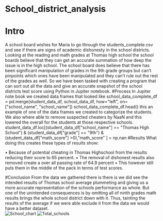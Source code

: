 # School_district_analysis
# Intro  
A school board wishes for Maria to go through the students_complete.csv and see if there are signs of academic dishonesty in the school districts. Looking at the reading and math grades at Thomas high school the school boards believe that they can get an accurate summation of how deep the issue is in the high school. The school board does believe that there has been significant manipulation of grades in the 9th grade groups but can’t pinpoints which ones have been manipulated and they can’t rule out the rest of the grades as well. So we have been tasked with creating a program that can sort out all the data and give an accurate snapshot of the school districts test score using Python in Jupiter notebook.
#Process
In Jupiter note book we created data frames that looked like school_data_complete_df = pd.merge(student_data_df, school_data_df, how="left", on=["school_name", "school_name"])
school_data_complete_df.head() this an example of one of the data frames we created to categorize the students. 
We also where able to remove suspected cheaters by NaaN and this lowered the overall for the students at those respective schools. student_data_df.loc[(student_data_df["school_name"] == "Thomas High School") & (student_data_df["grade"] == "9th")  & (student_data_df["math_score"] >0),"math_score" ] = np.nan
#Results
What doing this creates these types of results show:
 
•	Because of potential cheating in Thomas Highschool from the results reducing their score to  65 percent. 
•	The removal of dishonest results also removed create a over all passing rate of 64.9 percent
•	 This however still puts them in the middle of the pack in terms of test scores.  

#Conclusion
From the data we gathered there is there is we did see the intended results of Thomas school average plummeting and giving us a more accurate representation of the schools performance as whole. But one of the unintended consequences is by omitting all of ninth grades math results brings the whole school district down with it. Thus, tainting the results of the average if we were able exclude it from the data we would have a better dataset.    
![School_chart](https://user-images.githubusercontent.com/99147715/159393110-7495f687-db1f-4d6a-9211-a4787bb67b60.PNG)
![Total_schools](https://user-images.githubusercontent.com/99147715/159393166-a686b3c2-5e32-4e26-8285-73a381a06834.PNG)
